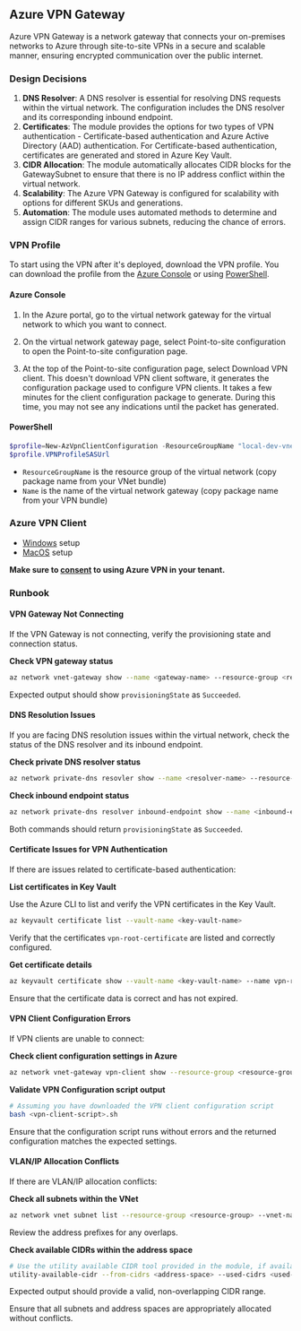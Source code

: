 ## Azure VPN Gateway

Azure VPN Gateway is a network gateway that connects your on-premises networks to Azure through site-to-site VPNs in a secure and scalable manner, ensuring encrypted communication over the public internet.

### Design Decisions

1. **DNS Resolver**: A DNS resolver is essential for resolving DNS requests within the virtual network. The configuration includes the DNS resolver and its corresponding inbound endpoint.
2. **Certificates**: The module provides the options for two types of VPN authentication - Certificate-based authentication and Azure Active Directory (AAD) authentication. For Certificate-based authentication, certificates are generated and stored in Azure Key Vault.
3. **CIDR Allocation**: The module automatically allocates CIDR blocks for the GatewaySubnet to ensure that there is no IP address conflict within the virtual network.
4. **Scalability**: The Azure VPN Gateway is configured for scalability with options for different SKUs and generations.
5. **Automation**: The module uses automated methods to determine and assign CIDR ranges for various subnets, reducing the chance of errors.

### VPN Profile

To start using the VPN after it's deployed, download the VPN profile. You can download the profile from the [Azure Console](https://learn.microsoft.com/en-us/azure/vpn-gateway/point-to-site-vpn-client-cert-windows#azure-portal) or using [PowerShell](https://learn.microsoft.com/en-us/azure/vpn-gateway/point-to-site-vpn-client-cert-windows#powershell).

#### Azure Console

1. In the Azure portal, go to the virtual network gateway for the virtual network to which you want to connect.

2. On the virtual network gateway page, select Point-to-site configuration to open the Point-to-site configuration page.

3. At the top of the Point-to-site configuration page, select Download VPN client. This doesn't download VPN client software, it generates the configuration package used to configure VPN clients. It takes a few minutes for the client configuration package to generate. During this time, you may not see any indications until the packet has generated.

#### PowerShell

```powershell
$profile=New-AzVpnClientConfiguration -ResourceGroupName "local-dev-vnet-0001" -Name "local-dev-vpn-0001" -AuthenticationMethod "EapTls"
$profile.VPNProfileSASUrl
```

- `ResourceGroupName` is the resource group of the virtual network (copy package name from your VNet bundle)
- `Name` is the name of the virtual network gateway (copy package name from your VPN bundle)

### Azure VPN Client

- [Windows](https://learn.microsoft.com/en-us/azure/vpn-gateway/openvpn-azure-ad-client) setup
- [MacOS](https://learn.microsoft.com/en-us/azure/vpn-gateway/openvpn-azure-ad-client-mac) setup

**Make sure to [consent](https://login.microsoftonline.com/common/oauth2/authorize?client_id=41b23e61-6c1e-4545-b367-cd054e0ed4b4&response_type=code&redirect_uri=https://portal.azure.com&nonce=1234&prompt=admin_consent) to using Azure VPN in your tenant.**

### Runbook

#### VPN Gateway Not Connecting

If the VPN Gateway is not connecting, verify the provisioning state and connection status.

**Check VPN gateway status**

```sh
az network vnet-gateway show --name <gateway-name> --resource-group <resource-group>
```

Expected output should show `provisioningState` as `Succeeded`.

#### DNS Resolution Issues

If you are facing DNS resolution issues within the virtual network, check the status of the DNS resolver and its inbound endpoint.

**Check private DNS resolver status**

```sh
az network private-dns resovler show --name <resolver-name> --resource-group <resource-group>
```

**Check inbound endpoint status**

```sh
az network private-dns resolver inbound-endpoint show --name <inbound-endpoint-name> --resource-group <resource-group>
```

Both commands should return `provisioningState` as `Succeeded`.

#### Certificate Issues for VPN Authentication

If there are issues related to certificate-based authentication:

**List certificates in Key Vault**

Use the Azure CLI to list and verify the VPN certificates in the Key Vault.

```sh
az keyvault certificate list --vault-name <key-vault-name>
```

Verify that the certificates `vpn-root-certificate` are listed and correctly configured.

**Get certificate details**

```sh
az keyvault certificate show --vault-name <key-vault-name> --name vpn-root-certificate
```

Ensure that the certificate data is correct and has not expired.

#### VPN Client Configuration Errors

If VPN clients are unable to connect:

**Check client configuration settings in Azure**

```sh
az network vnet-gateway vpn-client show --resource-group <resource-group> --name <gateway-name>
```

**Validate VPN Configuration script output**

```sh
# Assuming you have downloaded the VPN client configuration script
bash <vpn-client-script>.sh
```

Ensure that the configuration script runs without errors and the returned configuration matches the expected settings.

#### VLAN/IP Allocation Conflicts

If there are VLAN/IP allocation conflicts:

**Check all subnets within the VNet**

```sh
az network vnet subnet list --resource-group <resource-group> --vnet-name <vnet-name>
```

Review the address prefixes for any overlaps.

**Check available CIDRs within the address space**

```sh
# Use the utility available CIDR tool provided in the module, if available
utility-available-cidr --from-cidrs <address-space> --used-cidrs <used-cidrs> --mask <mask>
```
Expected output should provide a valid, non-overlapping CIDR range.

Ensure that all subnets and address spaces are appropriately allocated without conflicts.

